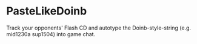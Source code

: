 # PasteLikeDoinb
Track your opponents' Flash CD and autotype the Doinb-style-string (e.g. mid1230a sup1504) into game chat. 
